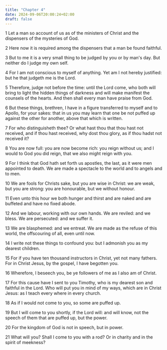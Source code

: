 ```yaml
---
title: "Chapter 4"
date: 2024-09-06T20:00:24+02:00
draft: false
---
```



1 Let a man so account of us as of the ministers of Christ and the dispensers of the mysteries of God.

2 Here now it is required among the dispensers that a man be found faithful.

3 But to me it is a very small thing to be judged by you or by man's day. But neither do I judge my own self.

4 For I am not conscious to myself of anything. Yet am I not hereby justified: but he that judgeth me is the Lord.

5 Therefore, judge not before the time: until the Lord come, who both will bring to light the hidden things of darkness and will make manifest the counsels of the hearts. And then shall every man have praise from God.

6 But these things, brethren, I have in a figure transferred to myself and to Apollo, for your sakes: that in us you may learn that one be not puffed up against the other for another, above that which is written.

7 For who distinguisheth thee? Or what hast thou that thou hast not received, and if thou hast received, why dost thou glory, as if thou hadst not received it?

8 You are now full: you are now become rich: you reign without us; and I would to God you did reign, that we also might reign with you.

9 For I think that God hath set forth us apostles, the last, as it were men appointed to death. We are made a spectacle to the world and to angels and to men.

10 We are fools for Christs sake, but you are wise in Christ: we are weak, but you are strong: you are honourable, but we without honour.

11 Even unto this hour we both hunger and thirst and are naked and are buffeted and have no fixed abode.

12 And we labour, working with our own hands. We are reviled: and we bless. We are persecuted: and we suffer it.

13 We are blasphemed: and we entreat. We are made as the refuse of this world, the offscouring of all, even until now.

14 I write not these things to confound you: but I admonish you as my dearest children.

15 For if you have ten thousand instructors in Christ, yet not many fathers. For in Christ Jesus, by the gospel, I have begotten you.

16 Wherefore, I beseech you, be ye followers of me as I also am of Christ.

17 For this cause have I sent to you Timothy, who is my dearest son and faithful in the Lord. Who will put you in mind of my ways, which are in Christ Jesus: as I teach every where in every church.

18 As if I would not come to you, so some are puffed up.

19 But I will come to you shortly, if the Lord will: and will know, not the speech of them that are puffed up, but the power.

20 For the kingdom of God is not in speech, but in power.

21 What will you? Shall I come to you with a rod? Or in charity and in the spirit of meekness?

